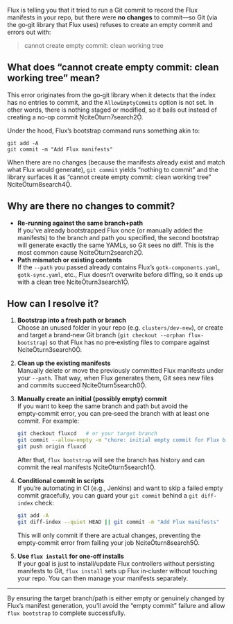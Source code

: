 Flux is telling you that it tried to run a Git commit to record the Flux manifests in your repo, but there were **no changes** to commit—so Git (via the go‑git library that Flux uses) refuses to create an empty commit and errors out with:

> cannot create empty commit: clean working tree

## What does “cannot create empty commit: clean working tree” mean?  
This error originates from the go‑git library when it detects that the index has no entries to commit, and the `AllowEmptyCommits` option is not set. In other words, there is nothing staged or modified, so it bails out instead of creating a no-op commit citeturn7search2.

Under the hood, Flux’s bootstrap command runs something akin to:

```shell
git add -A
git commit -m "Add Flux manifests"
```

When there are no changes (because the manifests already exist and match what Flux would generate), `git commit` yields “nothing to commit” and the library surfaces it as “cannot create empty commit: clean working tree” citeturn8search4.

## Why are there no changes to commit?  
- **Re-running against the same branch+path**  
  If you’ve already bootstrapped Flux once (or manually added the manifests) to the branch and path you specified, the second bootstrap will generate exactly the same YAMLs, so Git sees no diff. This is the most common cause citeturn2search2.  
- **Path mismatch or existing contents**  
  If the `--path` you passed already contains Flux’s `gotk-components.yaml`, `gotk-sync.yaml`, etc., Flux doesn’t overwrite before diffing, so it ends up with a clean tree citeturn3search1.

## How can I resolve it?  

1. **Bootstrap into a fresh path or branch**  
   Choose an unused folder in your repo (e.g. `clusters/dev-new`), or create and target a brand‑new Git branch (`git checkout --orphan flux-bootstrap`) so that Flux has no pre‑existing files to compare against citeturn3search0.  

2. **Clean up the existing manifests**  
   Manually delete or move the previously committed Flux manifests under your `--path`. That way, when Flux generates them, Git sees new files and commits succeed citeturn5search0.

3. **Manually create an initial (possibly empty) commit**  
   If you want to keep the same branch and path but avoid the empty‑commit error, you can pre‑seed the branch with at least one commit. For example:
   ```bash
   git checkout fluxcd   # or your target branch
   git commit --allow-empty -m "chore: initial empty commit for Flux bootstrap"
   git push origin fluxcd
   ```
   After that, `flux bootstrap` will see the branch has history and can commit the real manifests citeturn5search1.

4. **Conditional commit in scripts**  
   If you’re automating in CI (e.g., Jenkins) and want to skip a failed empty commit gracefully, you can guard your `git commit` behind a `git diff-index` check:
   ```bash
   git add -A
   git diff-index --quiet HEAD || git commit -m "Add Flux manifests"
   ```
   This will only commit if there are actual changes, preventing the empty‑commit error from failing your job citeturn8search5.

5. **Use `flux install` for one‑off installs**  
   If your goal is just to install/update Flux controllers without persisting manifests to Git, `flux install` sets up Flux in‑cluster without touching your repo. You can then manage your manifests separately.

---

By ensuring the target branch/path is either empty or genuinely changed by Flux’s manifest generation, you’ll avoid the “empty commit” failure and allow `flux bootstrap` to complete successfully.